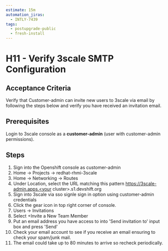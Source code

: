 ```yaml
---
estimate: 15m
automation_jiras:
  - INTLY-7439
tags:
  - postupgrade-public
  - fresh-install
---
```


# H11 - Verify 3scale SMTP Configuration

## Acceptance Criteria

Verify that Customer-admin can invite new users to 3scale via email by following the steps below and verify you have received an invitation email.

## Prerequisites

Login to 3scale console as a **customer-admin** (user with customer-admin permissions).

## Steps

1. Sign into the Openshift console as customer-admin
2. Home -> Projects -> redhat-rhmi-3scale
3. Home -> Networking -> Routes
4. Under Location, select the URL matching this pattern https://3scale-admin.apps.<your cluster>.s1.devshift.org
5. Sign into 3scale via sso signle sign in option using customer-admin credentials
6. Click the gear icon in top right corner of console.
7. Users -> Invitations
8. Select +Invite a New Team Member
9. Put an email address you have access to into 'Send invitation to' input box and press 'Send'
10. Check your email account to see if you receive an email ensuring to check your spam/junk mail.
11. The email could take up to 80 minutes to arrive so recheck periodically.
